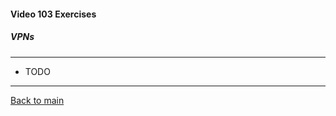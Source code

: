 #### Video 103 Exercises

##### VPNs

---

- TODO

---

[Back to main](https://github.com/rot0xd/CBTNuggets/blob/master/CEHv9/README.md)

